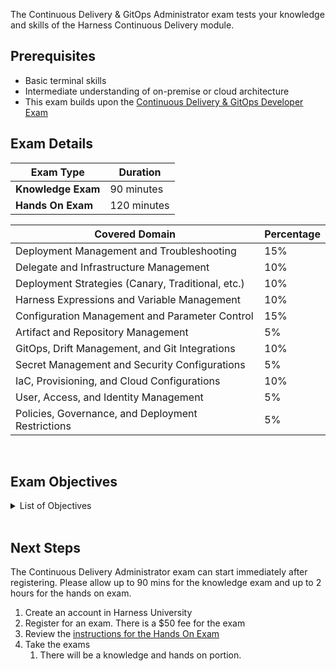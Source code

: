 The Continuous Delivery & GitOps Administrator exam tests your knowledge and skills of the Harness Continuous Delivery module.  

## Prerequisites

- Basic terminal skills
- Intermediate understanding of on-premise or cloud architecture
- This exam builds upon the [Continuous Delivery & GitOps Developer Exam](/university/continuous-delivery)

## Exam Details
| Exam Type                               | Duration         |
| ----------------------------------- | --------------- |
| **Knowledge Exam** | 90 minutes |
| **Hands On Exam** | 120 minutes |


| Covered Domain                                     | Percentage |
|----------------------------------------------------|------------|
| Deployment Management and Troubleshooting          | 15%        |
| Delegate and Infrastructure Management             | 10%        |
| Deployment Strategies (Canary, Traditional, etc.)  | 10%        |
| Harness Expressions and Variable Management       | 10%        |
| Configuration Management and Parameter Control    | 15%        |
| Artifact and Repository Management                 | 5%         |
| GitOps, Drift Management, and Git Integrations    | 10%        |
| Secret Management and Security Configurations      | 5%         |
| IaC, Provisioning, and Cloud Configurations       | 10%        |
| User, Access, and Identity Management             | 5%         |
| Policies, Governance, and Deployment Restrictions | 5%         |

<br />

## Exam Objectives

<details>
<summary>List of Objectives</summary>

The following is a detailed list of exam objectives:

| #   | Objective |
|-----|-----------|
| 1 | **Deployment Management with Harness CD** |**
| 1.1 | Understanding the mechanisms of Kubernetes deployments via Harness CD |
| 1.2 | Managing artifacts and manifests for application deployment |
| 1.3 | Handling deployment issues and implementing troubleshooting strategies |
| 2 | **Delegate and Infrastructure Management** |**
| 2.1 | Configuring Harness Delegates for specific tasks |
| 2.2 | Implementing best practices for delegate installation |
| 2.3 | Ensuring effective logging and communication from Harness Delegates |
| 3 | **Implementing and Managing Canary and Traditional Deployments** |**
| 3.1 | Setting up and managing Kubernetes Canary deployments |
| 3.2 | Utilizing Harness CD features for deployments |
| 3.3 | Addressing deployment issues |
| 4 | **Effective Use of Harness Expressions and Variables** |**
| 4.1 | Using Harness expressions and variables within deployments |
| 4.2 | Managing and referring service variables at runtime |
| 5 | **Harness Configuration Management and Parameter Control** |**
| 5.1 | Managing parameters securely using Harness |
| 5.2 | Understanding and implementing values overrides |
| 5.3 | Handling Helm Chart parameter control |
| 6 | **Secure and Efficient Artifact Management** |**
| 6.1 | Onboarding new applications using Harness CD |
| 6.2 | Integrating Harness with artifact repositories |
| 7 | **Implementing and Utilizing GitOps with Harness** |**
| 7.1 | Understanding and addressing drift between Git and deployed workloads |
| 7.2 | Managing Harness Git Experience for different entities |
| 8 | **Implementing and Managing Secret Management** |**
| 8.1 | Integrating Harness with different Secrets Managers |
| 8.2 | Ensuring secure handling of secrets in pipelines |
| 9 | **Infrastructure as Code (IaC) and Provisioning Management** |**
| 9.1 | Implementing IaC principles with Harness |
| 9.2 | Troubleshooting IaC deployment issues |
| 10 | **Harness User and Access Management** |**
| 10.1 | Implementing and managing user authentication |
| 10.2 | Implementing and managing Role-Based Access Control within Harness |
| 11 | **Implementation of Policies and Governance in Deployment** |**
| 11.1 | Implementing deployment halts or restrictions |
| 11.2 | Managing stability during critical times |
| 12 | **Harness UI and UX Proficiency** |**
| 12.1 | Navigating and utilizing Harness UI for configurations |
| 12.2 | Efficiently locating and modifying configurations within the UI |
| 13 | **Custom and Advanced Deployment Strategies** |**
| 13.1 | Creating and managing custom deployment strategies |
| 13.2 | Handling deployment to various infrastructure types |
| 14 | **Advanced Troubleshooting and Optimization** |**
| 14.1 | Implementing advanced troubleshooting steps in CD stages and pipelines |
| 14.2 | Optimizing delegate usage and managing workload distribution |


</details>

<br />

## Next Steps

The Continuous Delivery Administrator exam can start immediately after registering. Please allow up to 90 mins for the knowledge exam and up to 2 hours for the hands on exam.

1. Create an account in Harness University
2. Register for an exam. There is a $50 fee for the exam
3. Review the [instructions for the Hands On Exam](/university/instructions)
4. Take the exams
    1. There will be a knowledge and hands on portion.	
